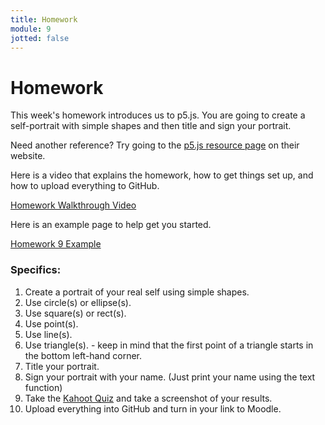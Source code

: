 ```yaml
---
title: Homework
module: 9
jotted: false
---
```


# Homework

This week's homework introduces us to p5.js. You are going to create a self-portrait with simple shapes and then title and sign your portrait.

Need another reference? Try going to the <a href="https://p5js.org/reference/" target="_blank">p5.js resource page</a> on their website.

Here is a video that explains the homework, how to get things set up, and how to upload everything to GitHub.

<p><a href="//youtu.be/MyavUU3SrAs" data-lity>Homework Walkthrough Video</a></p>

Here is an example page to help get you started.

<a href="https://github.com/Montana-Media-Arts/120_CreativeCoding1-Fall2022-Samples/tree/main/Homework%209" target="_blank">Homework 9 Example</a>

### Specifics:

1. Create a portrait of your real self using simple shapes.
2. Use circle(s) or ellipse(s).
3. Use square(s) or rect(s).
4. Use point(s).
5. Use line(s).
6. Use triangle(s). - keep in mind that the first point of a triangle starts in the bottom left-hand corner.
7. Title your portrait.
8. Sign your portrait with your name. (Just print your name using the text function)
9. Take the <a href="https://kahoot.it/challenge/04845652?challenge-id=84387498-97d5-4d82-ae4e-eabb1c94cf58_1646670315293" target="_blank">Kahoot Quiz</a> and take a screenshot of your results.
9. Upload everything into GitHub and turn in your link to Moodle.

